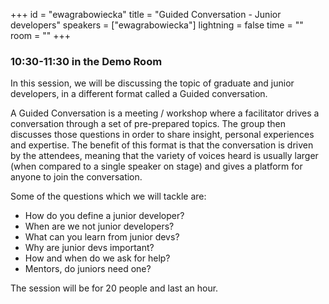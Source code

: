 +++
id = "ewagrabowiecka"
title = "Guided Conversation - Junior developers"
speakers = ["ewagrabowiecka"]
lightning = false
time = ""
room = ""
+++

### 10:30-11:30 in the Demo Room

In this session, we will be discussing the topic of graduate and junior developers, in a different format called a Guided conversation.

A Guided Conversation is a meeting / workshop where a facilitator drives a conversation through a set of pre-prepared topics. The group then discusses those questions in order to share insight, personal experiences and expertise.  The benefit of this format is that the conversation is driven by the attendees, meaning that the variety of voices heard is usually larger (when compared to a single speaker on stage) and gives a platform for anyone to join the conversation.

Some of the questions which we will tackle are:

* How do you define a junior developer?
* When are we not junior developers?
* What can you learn from junior devs?
* Why are junior devs important?
* How and when do we ask for help?
* Mentors, do juniors need one?

The session will be for 20 people and last an hour.